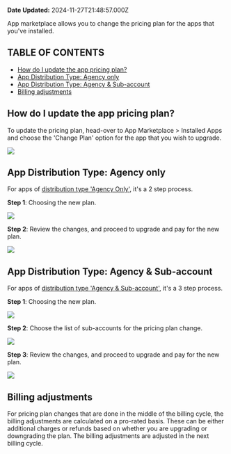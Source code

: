 **Date Updated:** 2024-11-27T21:48:57.000Z
  
  
App marketplace allows you to change the pricing plan for the apps that you've installed.

  
## **TABLE OF CONTENTS**

* [How do I update the app pricing plan?](#How-do-I-update-the-app-pricing-plan?)
* [App Distribution Type: Agency only ](#App-Distribution-Type%3A-Agency-only%C2%A0)
* [App Distribution Type: Agency & Sub-account](#App-Distribution-Type%3A-Agency-&-Sub-account)
* [Billing adjustments](#Billing-adjustments)

  
## **How do I update the app pricing plan?**

To update the pricing plan, head-over to App Marketplace > Installed Apps and choose the 'Change Plan' option for the app that you wish to upgrade.

  
![](https://s3.amazonaws.com/cdn.freshdesk.com/data/helpdesk/attachments/production/155035047489/original/eGdxqyYKa5vwtrPz3atojNydaX83m1RmsA.png?1729452802)

  
## **App Distribution Type: Agency only** 

For apps of [distribution type 'Agency Only'](https://help.gohighlevel.com/support/solutions/articles/155000002141-marketplace-app-distribution-type#Summary), it's a 2 step process.

  
**Step 1**: Choosing the new plan.

![](https://s3.amazonaws.com/cdn.freshdesk.com/data/helpdesk/attachments/production/155035076756/original/yeJbEj60jDf2JMQEZuicsqf4rezTi6BQAQ.png?1729502186)

  
**Step 2**: Review the changes, and proceed to upgrade and pay for the new plan.

![](https://s3.amazonaws.com/cdn.freshdesk.com/data/helpdesk/attachments/production/155035076904/original/RAi0atwEMMgr3CswjcPMHQ3DU5Hm8ZGOgA.png?1729502284)

  
## **App Distribution Type: Agency & Sub-account**

For apps of [distribution type 'Agency & Sub-account'](https://help.gohighlevel.com/support/solutions/articles/155000002141-marketplace-app-distribution-type#Summary), it's a 3 step process.

  
**Step 1**: Choosing the new plan.

![](https://s3.amazonaws.com/cdn.freshdesk.com/data/helpdesk/attachments/production/155035077328/original/KVh3pqobogtc-mLE5Q1Kkeaup7Ffakr8SA.jpeg?1729502570)

  
**Step 2**: Choose the list of sub-accounts for the pricing plan change.

![](https://s3.amazonaws.com/cdn.freshdesk.com/data/helpdesk/attachments/production/155035077572/original/-lXpQYYJGETGEJX740qtEdKDPD6xqCsKYw.png?1729502724)

  
**Step 3**: Review the changes, and proceed to upgrade and pay for the new plan.

![](https://s3.amazonaws.com/cdn.freshdesk.com/data/helpdesk/attachments/production/155035077880/original/UFbtBZ61h76lPd9vMYLkEutvFdaGfPCPxg.png?1729502910)

##   

## **Billing adjustments**

For pricing plan changes that are done in the middle of the billing cycle, the billing adjustments are calculated on a pro-rated basis. These can be either additional charges or refunds based on whether you are upgrading or downgrading the plan. The billing adjustments are adjusted in the next billing cycle. 

  